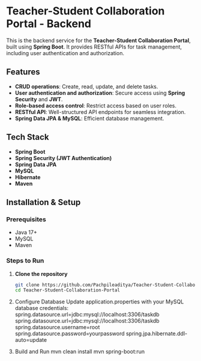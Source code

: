 # Teacher-Student Collaboration Portal - Backend

This is the backend service for the **Teacher-Student Collaboration Portal**, built using **Spring Boot**. It provides RESTful APIs for task management, including user authentication and authorization.

## Features

- **CRUD operations**: Create, read, update, and delete tasks.  
- **User authentication and authorization**: Secure access using **Spring Security** and **JWT**.  
- **Role-based access control**: Restrict access based on user roles.  
- **RESTful API**: Well-structured API endpoints for seamless integration.  
- **Spring Data JPA & MySQL**: Efficient database management.  

## Tech Stack

- **Spring Boot**  
- **Spring Security (JWT Authentication)**  
- **Spring Data JPA**  
- **MySQL**  
- **Hibernate**  
- **Maven**  

## Installation & Setup

### Prerequisites
- Java 17+  
- MySQL  
- Maven  

### Steps to Run

1. **Clone the repository**  
   ```bash
   git clone https://github.com/Pachpileaditya/Teacher-Student-Collaboration-Portal
   cd Teacher-Student-Collaboration-Portal

2. Configure Database
   Update application.properties with your MySQL database credentials:
   spring.datasource.url=jdbc:mysql://localhost:3306/taskdb
   spring.datasource.url=jdbc:mysql://localhost:3306/taskdb
   spring.datasource.username=root
   spring.datasource.password=yourpassword
   spring.jpa.hibernate.ddl-auto=update

3. Build and Run
   mvn clean install
   mvn spring-boot:run

